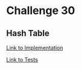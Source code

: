 # Challenge 30

## Hash Table

[Link to Implementation](/implementations/hash-table/index.js)

[Link to Tests](../__tests__/hashTable.test.js)
